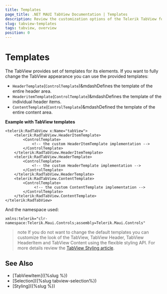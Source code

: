 ```yaml
---
title: Templates
page_title: .NET MAUI TabView Documentation | Templates
description: Review the customization options of the Telerik TabView for .NET MAUI control.
slug: tabview-templates
tags: tabview, overview
position: 0
---
```


# Templates

The TabView provides set of templates for its elements. If you want to fully change the TabView appearance you can use the provided templates: 

* `HeaderTemplate`(`ControlTemplate`)&mdashDefines the template of the entire header area.
* `HeaderitemTemplate`(`ControlTemplate`)&mdashDefines the template of the individual header items.
* `ContentTemplate`(`ControlTemplate`)&mdashDefined the template of the entire content area. 

**Example with TabView templates**

```XAML
<telerik:RadTabView x:Name="tabView">
    <telerik:RadTabView.HeaderItemTemplate>
        <ControlTemplate>
            <!-- the custom HeaderItemTemplate implementation -->
        </ControlTemplate>
    </telerik:RadTabView.HeaderItemTemplate>
    <telerik:RadTabView.HeaderTemplate>
        <ControlTemplate>
            <!-- the custom HeaderTemplate implementation -->
        </ControlTemplate>
    </telerik:RadTabView.HeaderTemplate>
    <telerik:RadTabView.ContentTemplate>
        <ControlTemplate>
             <!-- the custom ContentTemplate implementation -->
        </ControlTemplate>
    </telerik:RadTabView.ContentTemplate>
</telerik:RadTabView>
```

And the namespace used:

```XAML
xmlns:telerik="clr-namespace:Telerik.Maui.Controls;assembly=Telerik.Maui.Controls"
```

>note If you do not want to change the default templates you can customize the look of the TabView, TabView Header, TabView HeaderItem and TabView Content using the flexible styling API. For more details review the [TabView Styling article]().

## See Also

- [TabViewItem]({%slug %})
- [Selection]({%slug tabview-selection%})
- [Styling]({%slug %})

